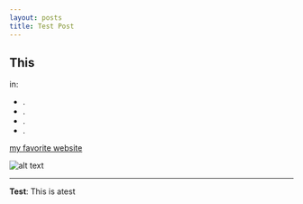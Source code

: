 ```yaml
---
layout: posts
title: Test Post
---
```


## This
in:
- .
- .
- .
- .

[my favorite website](http://www.genius.com)





![alt text](../assets/images/grouppic.jpg "Team Picture")

---
**Test**: This is atest

